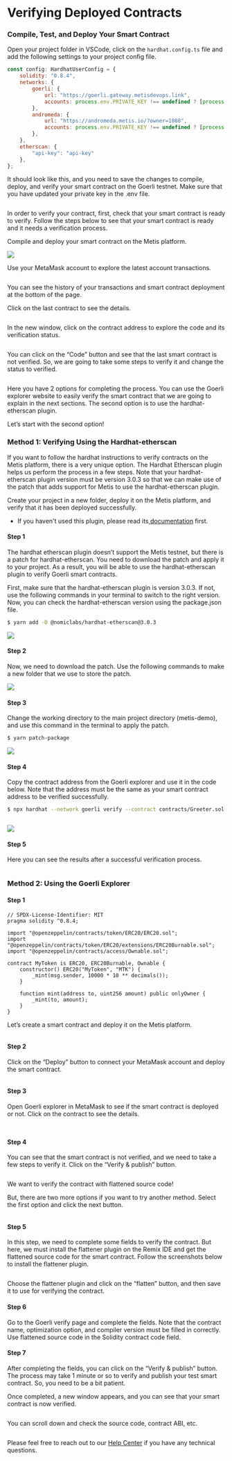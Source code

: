 # Verifying Deployed Contracts

### Compile, Test, and Deploy Your Smart Contract <a href="#_vb5pw17j4e2y" id="_vb5pw17j4e2y"></a>

Open your project folder in VSCode, click on the `hardhat.config.ts` file and add the following settings to your project config file.

```javascript
const config: HardhatUserConfig = {
    solidity: "0.8.4",
    networks: {
        goerli: {
            url: "https://goerli.gateway.metisdevops.link",
            accounts: process.env.PRIVATE_KEY !== undefined ? [process.env.PRIVATE_KEY] : [],
        },
        andromeda: {
            url: "https://andromeda.metis.io/?owner=1088",
            accounts: process.env.PRIVATE_KEY !== undefined ? [process.env.PRIVATE_KEY] : [],
        },
    },
    etherscan: {
        "api-key": "api-key"
    },
};
```

It should look like this, and you need to save the changes to compile, deploy, and verify your smart contract on the Goerli testnet. Make sure that you have updated your private key in the .env file.

<figure><img src="../.gitbook/assets/image (16).png" alt=""><figcaption></figcaption></figure>

In order to verify your contract, first, check that your smart contract is ready to verify. Follow the steps below to see that your smart contract is ready and it needs a verification process.

Compile and deploy your smart contract on the Metis platform.

![](../.gitbook/assets/1)

Use your MetaMask account to explore the latest account transactions.

<figure><img src="../.gitbook/assets/image (44).png" alt=""><figcaption></figcaption></figure>

You can see the history of your transactions and smart contract deployment at the bottom of the page.

Click on the last contract to see the details.

<figure><img src="../.gitbook/assets/image.png" alt=""><figcaption></figcaption></figure>

In the new window, click on the contract address to explore the code and its verification status.

<figure><img src="../.gitbook/assets/image (31).png" alt=""><figcaption></figcaption></figure>

You can click on the “Code” button and see that the last smart contract is not verified. So, we are going to take some steps to verify it and change the status to verified.

<figure><img src="../.gitbook/assets/image (3).png" alt=""><figcaption></figcaption></figure>

Here you have 2 options for completing the process. You can use the Goerli explorer website to easily verify the smart contract that we are going to explain in the next sections. The second option is to use the hardhat-etherscan plugin.

Let’s start with the second option!

### Method 1: Verifying Using the Hardhat-etherscan <a href="#_a1dwahi9antp" id="_a1dwahi9antp"></a>

If you want to follow the hardhat instructions to verify contracts on the Metis platform, there is a very unique option. The Hardhat Etherscan plugin helps us perform the process in a few steps. Note that your hardhat-etherscan plugin version must be version 3.0.3 so that we can make use of the patch that adds support for Metis to use the hardhat-etherscan plugin.

Create your project in a new folder, deploy it on the Metis platform, and verify that it has been deployed successfully.

* If you haven't used this plugin, please read its[ documentation](https://hardhat.org/plugins/nomiclabs-hardhat-etherscan.html) first.

#### Step 1 <a href="#_8ny9fmq1vqwt" id="_8ny9fmq1vqwt"></a>

The hardhat etherscan plugin doesn’t support the Metis testnet, but there is a patch for hardhat-etherscan. You need to download the patch and apply it to your project. As a result, you will be able to use the hardhat-etherscan plugin to verify Goerli smart contracts.

First, make sure that the hardhat-etherscan plugin is version 3.0.3. If not, use the following commands in your terminal to switch to the right version. Now, you can check the hardhat-etherscan version using the package.json file.

```bash
$ yarn add -D @nomiclabs/hardhat-etherscan@3.0.3
```

![](<../.gitbook/assets/7 (3)>)

#### Step 2 <a href="#_2450fsslvqog" id="_2450fsslvqog"></a>

Now, we need to download the patch. Use the following commands to make a new folder that we use to store the patch.

![](../.gitbook/assets/8)

#### Step 3 <a href="#_7g47wm8a2bx7" id="_7g47wm8a2bx7"></a>

Change the working directory to the main project directory (metis-demo), and use this command in the terminal to apply the patch.

```bash
$ yarn patch-package
```

![](<../.gitbook/assets/9 (11) (1)>)

#### Step 4 <a href="#_z9vaiqicsmb5" id="_z9vaiqicsmb5"></a>

Copy the contract address from the Goerli explorer and use it in the code below. Note that the address must be the same as your smart contract address to be verified successfully.

```bash
$ npx hardhat --network goerli verify --contract contracts/Greeter.sol:Greeter 0xf49e7dB67528Bb857BEb67d881274c39d418e0Bd 'Hello, Hardhat!'
```

<figure><img src="../.gitbook/assets/image (12).png" alt=""><figcaption></figcaption></figure>

![](<../.gitbook/assets/11 (2) (1)>)

#### Step 5 <a href="#_okzaevxntgge" id="_okzaevxntgge"></a>

Here you can see the results after a successful verification process.

<figure><img src="../.gitbook/assets/image (33).png" alt=""><figcaption></figcaption></figure>

### Method 2: Using the Goerli Explorer <a href="#_c9gw8b2b62bn" id="_c9gw8b2b62bn"></a>

#### Step 1 <a href="#_mwfo5whab4zs" id="_mwfo5whab4zs"></a>

```solidity
// SPDX-License-Identifier: MIT
pragma solidity ^0.8.4;

import "@openzeppelin/contracts/token/ERC20/ERC20.sol";
import "@openzeppelin/contracts/token/ERC20/extensions/ERC20Burnable.sol";
import "@openzeppelin/contracts/access/Ownable.sol";

contract MyToken is ERC20, ERC20Burnable, Ownable {
    constructor() ERC20("MyToken", "MTK") {
        _mint(msg.sender, 10000 * 10 ** decimals());
    }

    function mint(address to, uint256 amount) public onlyOwner {
        _mint(to, amount);
    }
}
```

Let’s create a smart contract and deploy it on the Metis platform.

<figure><img src="../.gitbook/assets/image (7).png" alt=""><figcaption></figcaption></figure>

#### Step 2 <a href="#_mk5top3xdczv" id="_mk5top3xdczv"></a>

Click on the “Deploy” button to connect your MetaMask account and deploy the smart contract.

<figure><img src="../.gitbook/assets/image (32).png" alt=""><figcaption></figcaption></figure>

#### Step 3 <a href="#_eo39r9aykwe6" id="_eo39r9aykwe6"></a>

Open Goerli explorer in MetaMask to see if the smart contract is deployed or not. Click on the contract to see the details.

<figure><img src="../.gitbook/assets/image (15).png" alt=""><figcaption></figcaption></figure>

<figure><img src="../.gitbook/assets/image (28).png" alt=""><figcaption></figcaption></figure>

#### Step 4 <a href="#_x7bj14n9bidh" id="_x7bj14n9bidh"></a>

You can see that the smart contract is not verified, and we need to take a few steps to verify it. Click on the “Verify & publish” button.

<figure><img src="../.gitbook/assets/image (8).png" alt=""><figcaption></figcaption></figure>

We want to verify the contract with flattened source code!

But, there are two more options if you want to try another method. Select the first option and click the next button.

<figure><img src="../.gitbook/assets/image (22).png" alt=""><figcaption></figcaption></figure>

#### Step 5 <a href="#_toipv3tql8or" id="_toipv3tql8or"></a>

In this step, we need to complete some fields to verify the contract. But here, we must install the flattener plugin on the Remix IDE and get the flattened source code for the smart contract. Follow the screenshots below to install the flattener plugin.

<figure><img src="../.gitbook/assets/image (10).png" alt=""><figcaption></figcaption></figure>

Choose the flattener plugin and click on the “flatten” button, and then save it to use for verifying the contract.

#### Step 6 <a href="#_ps4rl8owqf69" id="_ps4rl8owqf69"></a>

Go to the Goerli verify page and complete the fields. Note that the contract name, optimization option, and compiler version must be filled in correctly. Use flattened source code in the Solidity contract code field.

#### Step 7 <a href="#_j4kgohygm9yj" id="_j4kgohygm9yj"></a>

After completing the fields, you can click on the “Verify & publish” button. The process may take 1 minute or so to verify and publish your test smart contract. So, you need to be a bit patient.

Once completed, a new window appears, and you can see that your smart contract is now verified.

<figure><img src="../.gitbook/assets/image (6).png" alt=""><figcaption></figcaption></figure>

You can scroll down and check the source code, contract ABI, etc.

<figure><img src="../.gitbook/assets/image (2).png" alt=""><figcaption></figcaption></figure>

Please feel free to reach out to our [Help Center](https://metisdao.atlassian.net/servicedesk/customer/portals) if you have any technical questions.
